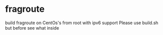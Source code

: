 fragroute
=========
build fragroute on CentOs's from root with ipv6 support
Please use  build.sh but before see what inside

